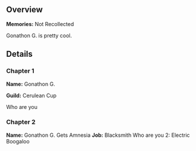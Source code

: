 <!-- title: Gonathon G, the Humble Knight -->
<!-- quote: "Oh where, oh where is my brave knight?"-->
<!-- chapters: -1 -->
<!-- model: false -->

## Overview

**Memories:** Not Recollected

Gonathon G. is pretty cool.

## Details

### Chapter 1

**Name:** Gonathon G.

**Guild:** Cerulean Cup

Who are you

### Chapter 2

**Name:** Gonathon G. Gets Amnesia
**Job:** Blacksmith
Who are you 2: Electric Boogaloo

